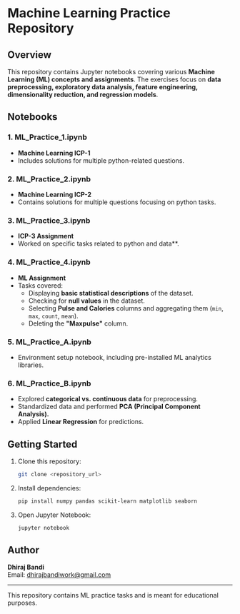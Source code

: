 # Machine Learning Practice Repository

## Overview
This repository contains Jupyter notebooks covering various **Machine Learning (ML) concepts and assignments**. The exercises focus on **data preprocessing, exploratory data analysis, feature engineering, dimensionality reduction, and regression models**.

## Notebooks

### 1. ML_Practice_1.ipynb
- **Machine Learning ICP-1**
- Includes solutions for multiple python-related questions.

### 2. ML_Practice_2.ipynb
- **Machine Learning ICP-2**
- Contains solutions for multiple questions focusing on python tasks.

### 3. ML_Practice_3.ipynb
- **ICP-3 Assignment**
- Worked on specific tasks related to python and data**.

### 4. ML_Practice_4.ipynb
- **ML Assignment**
- Tasks covered:
  - Displaying **basic statistical descriptions** of the dataset.
  - Checking for **null values** in the dataset.
  - Selecting **Pulse and Calories** columns and aggregating them (`min`, `max`, `count`, `mean`).
  - Deleting the **"Maxpulse"** column.

### 5. ML_Practice_A.ipynb
- Environment setup notebook, including pre-installed ML analytics libraries.

### 6. ML_Practice_B.ipynb
- Explored **categorical vs. continuous data** for preprocessing.
- Standardized data and performed **PCA (Principal Component Analysis).**
- Applied **Linear Regression** for predictions.

## Getting Started
1. Clone this repository:
   ```bash
   git clone <repository_url>
   ```
2. Install dependencies:
   ```bash
   pip install numpy pandas scikit-learn matplotlib seaborn
   ```
3. Open Jupyter Notebook:
   ```bash
   jupyter notebook
   ```

## Author
**Dhiraj Bandi**  
Email: dhirajbandiwork@gmail.com  

---
This repository contains ML practice tasks and is meant for educational purposes.
